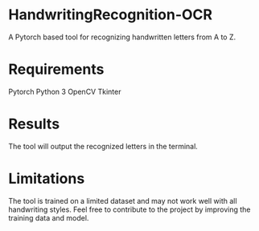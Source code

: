 # HandwritingRecognition-OCR

A Pytorch based tool for recognizing handwritten letters from A to Z.

# Requirements
Pytorch
Python 3
OpenCV
Tkinter

# Results
The tool will output the recognized letters in the terminal.

# Limitations
The tool is trained on a limited dataset and may not work well with all handwriting styles. Feel free to contribute to the project by improving the training data and model.

